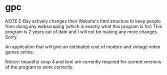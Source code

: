 # gpc
*NOTE* E-Bay actively changes their Website's html structure to keep people from doing any webscraping (which is exactly what this program is for) This program is 2 years out of date and I will not be making any more changes. Sorry. 

An application that will give an estimated cost of modern and vintage video games online.

Notice: beautiful soup 4 and lxml are currently required for current versions of the program to work correctly.
